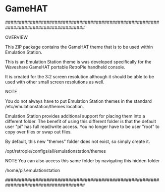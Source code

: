 # GameHAT

#####################################################################################

OVERVIEW

This ZIP package contains the GameHAT theme that is to be used within Emulation Station.

This is an Emulation Station theme is was developed specifically for the Waveshare GameHAT portable RetroPie handheld console.

It is created for the 3:2 screen resolution although it should be able to be used with other small screen resolutions as well.

NOTE

You do not always have to put Emulation Station themes in the standard /etc/emulationstation/themes location.

Emulation Station provides additional support for placing them into a different folder. The benefit of using this different folder is that the default user "pi" has full read/write access. You no longer have to be user "root" to copy over files or swap out files.

By default, this new "themes" folder does not exist, so simply create it.

/opt/retropie/configs/all/emulationstation/themes

NOTE You can also access this same folder by navigating this hidden folder

/home/pi/.emulationstation

#####################################################################################

